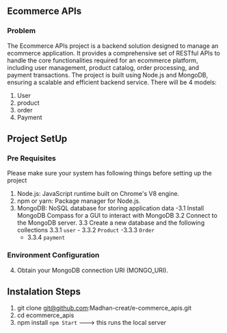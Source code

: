 
## Ecommerce APIs

### Problem
The Ecommerce APIs project is a backend solution designed to manage an ecommerce application. It provides a comprehensive set of RESTful APIs to handle the core functionalities required for an ecommerce platform, including user management, product catalog, order processing, and payment transactions. The project is built using Node.js and MongoDB, ensuring a scalable and efficient backend service.
There will be 4 models: 
1. User
2. product
3. order
4. Payment
## Project SetUp

### Pre Requisites 
Please make sure your system has following things before setting up the project
1. Node.js: JavaScript runtime built on Chrome's V8 engine.
2. npm or yarn: Package manager for Node.js.
3. MongoDB: NoSQL database for storing application data
  -3.1 Install MongoDB Compass for a GUI to interact with MongoDB
   3.2 Connect to the MongoDB server.
   3.3 Create a new database and the following collections
        3.3.1 ```user``` 
       - 3.3.2 ```Product``` 
       -3.3.3  ```Order``` 
      - 3.3.4  ```payment``` 
### Environment Configuration
 4. Obtain your MongoDB connection URI (MONGO_URI).
 
## Instalation Steps
1. git clone git@github.com:Madhan-creat/e-commerce_apis.git
2.  cd ecommerce_apis
3. npm install
 `npm Start` ---> this runs the local server







